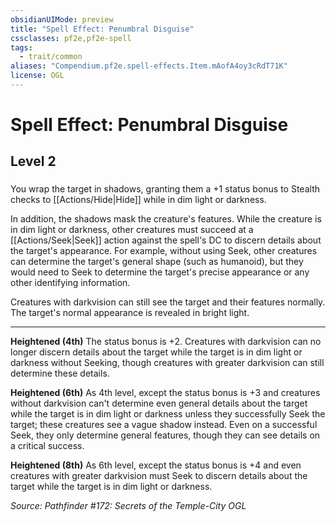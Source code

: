 ```yaml
---
obsidianUIMode: preview
title: "Spell Effect: Penumbral Disguise"
cssclasses: pf2e,pf2e-spell
tags:
  - trait/common
aliases: "Compendium.pf2e.spell-effects.Item.mAofA4oy3cRdT71K"
license: OGL
---
```

# Spell Effect: Penumbral Disguise
## Level 2
### 






You wrap the target in shadows, granting them a +1 status bonus to Stealth checks to [[Actions/Hide|Hide]] while in dim light or darkness.

In addition, the shadows mask the creature's features. While the creature is in dim light or darkness, other creatures must succeed at a [[Actions/Seek|Seek]] action against the spell's DC to discern details about the target's appearance. For example, without using Seek, other creatures can determine the target's general shape (such as humanoid), but they would need to Seek to determine the target's precise appearance or any other identifying information.

Creatures with darkvision can still see the target and their features normally. The target's normal appearance is revealed in bright light.

* * *

**Heightened (4th)** The status bonus is +2. Creatures with darkvision can no longer discern details about the target while the target is in dim light or darkness without Seeking, though creatures with greater darkvision can still determine these details.

**Heightened (6th)** As 4th level, except the status bonus is +3 and creatures without darkvision can't determine even general details about the target while the target is in dim light or darkness unless they successfully Seek the target; these creatures see a vague shadow instead. Even on a successful Seek, they only determine general features, though they can see details on a critical success.

**Heightened (8th)** As 6th level, except the status bonus is +4 and even creatures with greater darkvision must Seek to discern details about the target while the target is in dim light or darkness.

*Source: Pathfinder #172: Secrets of the Temple-City*
*OGL*